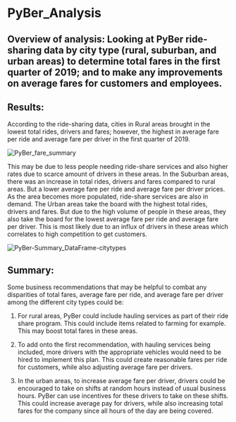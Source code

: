 # PyBer_Analysis

## Overview of analysis: Looking at PyBer ride-sharing data by city type (rural, suburban, and urban areas) to determine total fares in the first quarter of 2019; and to make any improvements on average fares for customers and employees.

## Results:
According to the ride-sharing data, cities in Rural areas brought in the lowest total rides, drivers and fares; however, the highest in average fare per ride and average fare per driver in the first quarter of 2019.

![PyBer_fare_summary](https://user-images.githubusercontent.com/96352427/152668243-bb4e4799-6828-456e-9221-7eb8fbe90a7b.png)

This may be due to less people needing ride-share services and also higher rates due to scarce amount of drivers in these areas.
In the Suburban areas, there was an increase in total rides, drivers and fares compared to rural areas. But a lower average fare per ride and average fare per driver prices. 
As the area becomes more populated, ride-share services are also in demand.
The Urban areas take the board with the highest total rides, drivers and fares. But due to the high volume of people in these areas, they also take the board for the lowest average fare per ride and average fare per driver.
This is most likely due to an influx of drivers in these areas which correlates to high competition to get customers.

![PyBer-Summary_DataFrame-citytypes](https://user-images.githubusercontent.com/96352427/152668234-63f50af8-1cb3-421e-954c-688a7c4d38cd.PNG)


## Summary:
Some business recommendations that may be helpful to combat any disparities of total fares, average fare per ride, and average fare per driver among the different city types could be:

1) For rural areas, PyBer could include hauling services as part of their ride share program. This could include items related to farming for example. This may boost total fares in these areas.

2) To add onto the first recommendation, with hauling services being included, more drivers with the appropriate vehicles would need to be hired to implement this plan. 
This could create reasonable fares per ride for customers, while also adjusting average fare per drivers. 

3) In the urban areas, to increase average fare per driver, drivers could be encouraged to take on shifts at random hours instead of usual business hours. 
PyBer can use incentives for these drivers to take on these shifts. This could increase average pay for drivers, while also increasing total fares for the company since all hours of the day are being covered.


